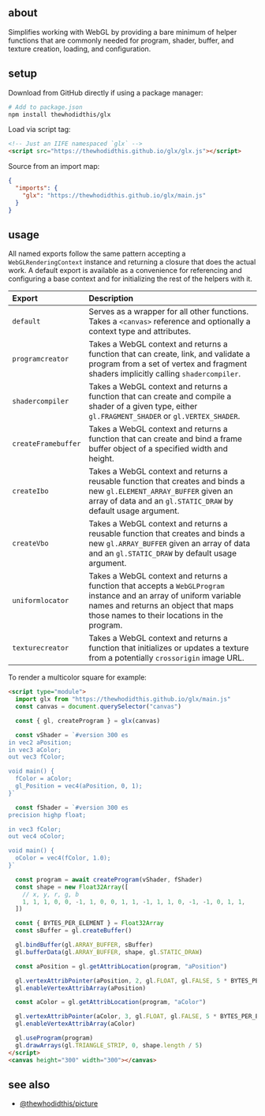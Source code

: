 ## about

Simplifies working with WebGL by providing a bare minimum of helper functions that are commonly needed for program, shader, buffer, and texture creation, loading, and configuration.

## setup

Download from GitHub directly if using a package manager:

```sh
# Add to package.json
npm install thewhodidthis/glx
```

Load via script tag:

```html
<!-- Just an IIFE namespaced `glx` -->
<script src="https://thewhodidthis.github.io/glx/glx.js"></script>
```

Source from an import map:

```json
{
  "imports": {
    "glx": "https://thewhodidthis.github.io/glx/main.js"
  }
}
```

## usage

All named exports follow the same pattern accepting a `WebGLRenderingContext` instance and returning a closure that does the actual work. A default export is available as a convenience for referencing and configuring a base context and for initializing the rest of the helpers with it.

| Export | Description |
| :---   | :---        |
| `default` | Serves as a wrapper for all other functions. Takes a `<canvas>` reference and optionally a context type and attributes. |
| `programcreator` | Takes a WebGL context and returns a function that can create, link, and validate a program from a set of vertex and fragment shaders implicitly calling `shadercompiler`. |
| `shadercompiler` | Takes a WebGL context and returns a function that can create and compile a shader of a given type, either `gl.FRAGMENT_SHADER` or `gl.VERTEX_SHADER`. |
| `createFramebuffer` | Takes a WebGL context and returns a function that can create and bind a frame buffer object of a specified width and height. |
| `createIbo` | Takes a WebGL context and returns a reusable function that creates and binds a new `gl.ELEMENT_ARRAY_BUFFER` given an array of data and an  `gl.STATIC_DRAW` by default usage argument. |
| `createVbo` | Takes a WebGL context and returns a reusable function that creates and binds a new `gl.ARRAY_BUFFER` given an array of data and an  `gl.STATIC_DRAW` by default usage argument. |
| `uniformlocator` | Takes a WebGL context and returns a function that accepts a `WebGLProgram` instance and an array of uniform variable names and returns an object that maps those names to their locations in the program. |
| `texturecreator` | Takes a WebGL context and returns a function that initializes or updates a texture from a potentially `crossorigin` image URL. |

To render a multicolor square for example:

```html
<script type="module">
  import glx from "https://thewhodidthis.github.io/glx/main.js"
  const canvas = document.querySelector("canvas")

  const { gl, createProgram } = glx(canvas)

  const vShader = `#version 300 es
in vec2 aPosition;
in vec3 aColor;
out vec3 fColor;

void main() {
  fColor = aColor;
  gl_Position = vec4(aPosition, 0, 1);
}`

  const fShader = `#version 300 es
precision highp float;

in vec3 fColor;
out vec4 oColor;

void main() {
  oColor = vec4(fColor, 1.0);
}`

  const program = await createProgram(vShader, fShader)
  const shape = new Float32Array([
    // x, y, r, g, b
    1, 1, 1, 0, 0, -1, 1, 0, 0, 1, 1, -1, 1, 1, 0, -1, -1, 0, 1, 1,
  ])

  const { BYTES_PER_ELEMENT } = Float32Array
  const sBuffer = gl.createBuffer()

  gl.bindBuffer(gl.ARRAY_BUFFER, sBuffer)
  gl.bufferData(gl.ARRAY_BUFFER, shape, gl.STATIC_DRAW)

  const aPosition = gl.getAttribLocation(program, "aPosition")

  gl.vertexAttribPointer(aPosition, 2, gl.FLOAT, gl.FALSE, 5 * BYTES_PER_ELEMENT, 0)
  gl.enableVertexAttribArray(aPosition)

  const aColor = gl.getAttribLocation(program, "aColor")

  gl.vertexAttribPointer(aColor, 3, gl.FLOAT, gl.FALSE, 5 * BYTES_PER_ELEMENT, 2 * BYTES_PER_ELEMENT)
  gl.enableVertexAttribArray(aColor)

  gl.useProgram(program)
  gl.drawArrays(gl.TRIANGLE_STRIP, 0, shape.length / 5)
</script>
<canvas height="300" width="300"></canvas>
```

## see also

- [@thewhodidthis/picture](https://github.com/thewhodidthis/picture/)
